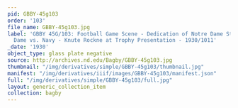 ```yaml
---
pid: GBBY-45g103
order: '103'
file_name: GBBY-45g103.jpg
label: 'GBBY 45G/103: Football Game Scene - Dedication of Notre Dame Stadium, Notre
  Dame vs. Navy - Knute Rockne at Trophy Presentation - 1930/1011'
_date: '1930'
object_type: glass plate negative
source: http://archives.nd.edu/Bagby/GBBY-45g103.jpg
thumbnail: "/img/derivatives/simple/GBBY-45g103/thumbnail.jpg"
manifest: "/img/derivatives/iiif/images/GBBY-45g103/manifest.json"
full: "/img/derivatives/simple/GBBY-45g103/full.jpg"
layout: generic_collection_item
collection: bagby
---
```

